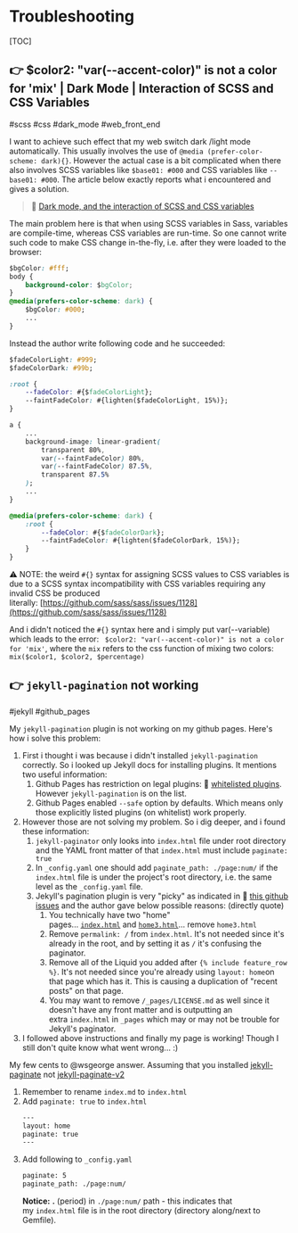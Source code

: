 # Troubleshooting

[TOC]



## 👉 $color2: "var(--accent-color)" is not a color for 'mix' | Dark Mode | Interaction of SCSS and CSS Variables
#scss #css #dark_mode #web_front_end

I want to achieve such effect that my web switch dark /light mode automatically. This usually involves the use of `@media (prefer-color-scheme: dark){}`. However the actual case is a bit complicated when there also involves SCSS variables like `$base01: #000` and CSS variables like `--base01: #000`. The article below exactly reports what i encountered and gives a solution.  

> 🔗 [Dark mode, and the interaction of SCSS and CSS variables](https://prose.nsood.in/dark-mode-scss)

The main problem here is that when using SCSS variables in Sass, variables are compile-time, whereas CSS variables are run-time. So one cannot write such code to make CSS change in-the-fly, i.e. after they were loaded to the browser:
```css
$bgColor: #fff;
body {
	background-color: $bgColor;
}
@media(prefers-color-scheme: dark) {
	$bgColor: #000;
	...
}
```
Instead the author write following code and he succeeded: 
```css
$fadeColorLight: #999;
$fadeColorDark: #99b;

:root {
	--fadeColor: #{$fadeColorLight};
	--faintFadeColor: #{lighten($fadeColorLight, 15%)};
}

a {
	...
	background-image: linear-gradient(
		transparent 80%, 
		var(--faintFadeColor) 80%,
		var(--faintFadeColor) 87.5%,
		transparent 87.5%
	);
	...
}

@media(prefers-color-scheme: dark) {
	:root {
		--fadeColor: #{$fadeColorDark};
		--faintFadeColor: #{lighten($fadeColorDark, 15%)};
	}
}
```
⚠ NOTE: the weird `#{}` syntax for assigning SCSS values to CSS variables is due to a SCSS syntax incompatibility with CSS variables requiring any invalid CSS be produced literally: [https://github.com/sass/sass/issues/1128](https://github.com/sass/sass/issues/1128)

And i didn't noticed the `#{}` syntax here and i simply put var(--variable) which leads to the error: ` $color2: "var(--accent-color)" is not a color for 'mix'`, where the `mix` refers to the css function of mixing two colors: `mix($color1, $color2, $percentage)`

[Dark mode, and the interaction of SCSS and CSS variables]: https://prose.nsood.in/dark-mode-scss



## 👉 `jekyll-pagination` not working
#jekyll #github_pages

My `jekyll-pagination` plugin is not working on my github pages. Here's how i solve this problem:
1. First i thought i was because i didn't installed `jekyll-pagination` correctly. So i looked up Jekyll docs for installing plugins. It mentions two useful information:
	1. Github Pages has restriction on legal plugins: 🔗 [whitelisted plugins](https://pages.github.com/versions). However `jekyll-pagination` is on the list.
	2. Github Pages enabled `--safe` option by defaults. Which means only those explicitly listed plugins (on whitelist) work properly.
2. However those are not solving my problem. So i dig deeper, and i found these information:
	1. `jekyll-paginator` only looks into `index.html` file under root directory and the YAML front matter of that `index.html` must include `paginate: true`
	2. In `_config.yaml` one should add `paginate_path: ./page:num/` if the `index.html` file is under the project's root directory, i.e. the same level as the `_config.yaml` file.
	3. Jekyll's pagination plugin is very "picky" as indicated in 🔗 [this github issues](https://github.com/mmistakes/minimal-mistakes/discussions/3292#discussion-3757810) and the author gave below possible reasons: (directly quote)
		1. You technically have two "home" pages... [`index.html`](https://github.com/adamdjbrett/doctrineofdiscovery.org/blob/master/index.html) and [`home3.html`](https://github.com/adamdjbrett/doctrineofdiscovery.org#:~:text=3%20years%20ago-,home3.html,-updating%20homepage)... remove `home3.html`
		2. Remove `permalink: /` from `index.html`. It's not needed since it's already in the root, and by setting it as `/` it's confusing the paginator.
		3. Remove all of the Liquid you added after `{% include feature_row %}`. It's not needed since you're already using `layout: home`on that page which has it. This is causing a duplication of "recent posts" on that page.
		4. You may want to remove `/_pages/LICENSE.md` as well since it doesn't have any front matter and is outputting an extra `index.html` in `_pages` which may or may not be trouble for Jekyll's paginator.
3. I followed above instructions and finally my page is working! Though I still don't quite know what went wrong... :)


[Deployment - jekyll-pagination | Jekyll]: https://jekyllrb.com/docs/pagination/
[Deployment - plugins | Jekyll]: https://jekyllrb.com/docs/plugins/installation/
[How to Install/Use Jekyll Plugins in GitHubPages? | Stackoverflow]: https://stackoverflow.com/a/51978709/16542494

[Jekyll Paginator not working | Stackoverflow]: https://stackoverflow.com/a/70070448/16542494

My few cents to @wsgeorge answer. Assuming that you installed [jekyll-paginate](https://github.com/jekyll/jekyll-paginate) not [jekyll-paginate-v2](https://github.com/sverrirs/jekyll-paginate-v2)
1. Remember to rename `index.md` to `index.html`
2. Add `paginate: true` to `index.html`
    ```xml
    ---
    layout: home
    paginate: true
    ---
    ```
3. Add following to `_config.yaml`
    ```xml
    paginate: 5
    paginate_path: ./page:num/
    ```
    **Notice:** **.** (period) in `./page:num/` path - this indicates that my `index.html` file is in the root directory (directory along/next to Gemfile).

[Pagination plugin not working on the homepage of the website #3292 | Github]: https://github.com/mmistakes/minimal-mistakes/discussions/3292#discussion-3757810

